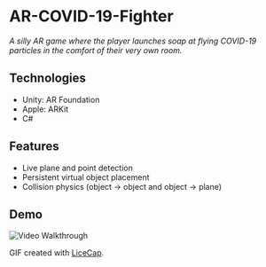 # AR-COVID-19-Fighter
*A silly AR game where the player launches soap at flying COVID-19 particles in the comfort of their very own room.*

## Technologies
- Unity: AR Foundation
- Apple: ARKit
- C#

## Features
- Live plane and point detection
- Persistent virtual object placement
- Collision physics (object -> object and object -> plane)

## Demo
<img src='demo.gif' title='Video Walkthrough' width='' alt='Video Walkthrough' />

GIF created with [LiceCap](http://www.cockos.com/licecap/).